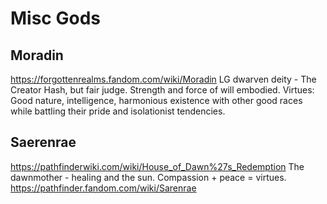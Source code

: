 # Misc Gods

## Moradin
https://forgottenrealms.fandom.com/wiki/Moradin
LG dwarven deity - The Creator
Hash, but fair judge. Strength and force of will embodied.
Virtues: Good nature, intelligence, harmonious existence with other good races while battling their pride and isolationist tendencies.

## Saerenrae
https://pathfinderwiki.com/wiki/House_of_Dawn%27s_Redemption
The dawnmother - healing and the sun. Compassion + peace = virtues.
https://pathfinder.fandom.com/wiki/Sarenrae
